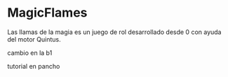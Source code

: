 # MagicFlames
Las llamas de la magia es un juego de rol desarrollado desde 0 con ayuda del motor Quintus.

cambio en la b1

tutorial en pancho